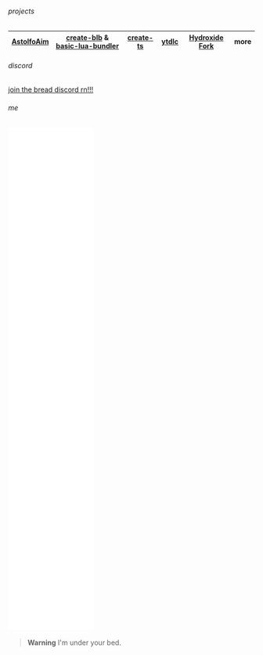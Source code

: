 ###### projects

| [AstolfoAim](https://github.com/Exponential-Workload/astolfoaim) | [create-blb](https://github.com/BreadCity/create-blb) & [basic-lua-bundler](https://github.com/BreadCity/blb) | [create-ts](https://github.com/Exponential-Workload/create-ts) | [ytdlc](https://github.com/BreadCity/ytdl) | [Hydroxide Fork](https://github.com/BreadCity/Hydroxide) | more |
| --- | --- | --- | --- | --- | --- |

###### discord

[join the bread discord rn!!!](https://cord.breadhub.cc)

###### me

![](https://raw.githubusercontent.com/Exponential-Workload/Exponential-Workload/main/github-metrics.svg)

> **Warning**
I'm under your bed.
